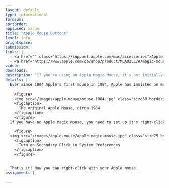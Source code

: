 ```yaml
---
layout: default
type: informational
formsum:
sortorder:
appsused: macos
title: "Apple Mouse Buttons"
level: info
brightspace: 
submission: 
links: |
  - <a href="" class="https://support.apple.com/mac/accessories">Apple Accessories Support</a>
  - <a href="https://www.apple.com/ca/shop/product/MLA02LL/A/magic-mouse-2-silver?fnode=56">Buy a Magic Mouse 2</a>
video:
downloads: 
description: "If you're using an Apple Magic Mouse, it's not initially obvious that there's a right-click button, but it is there. On this page, you'll find instructions to activate it."
details: |
  Ever since 1984 Apple's first mouse in 1984, Apple has insisted on making a mouse that works for left and right-handed users out of the box.
  
    <figure>
    <img src="/images/apple-mouse/mouse-1984.jpg" class="size50 borderdarkgrey1">
    <figcaption>
      The original Apple Mouse, circa 1984
    </figcaption>
    </figure>
  If you have an Apple Magic Mouse, you need to set up it's right-click settings. To do so, go to <span class="command"> menu > System Preferences > Mouse</span>. Check the box for <span class="command">Secondary Click</span>.

    <figure>
  <img src="/images/apple-mouse/apple-magic-mouse.jpg" class="size75 borderdarkgrey1">
    <figcaption>
      Turn on Secondary Click in System Preferences
    </figcaption>
    </figure>
  

  That's it! Now you can right-click with your Apple mouse.
assignment: |
  
---
```

